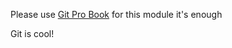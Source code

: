 
Please use [Git Pro Book](https://git-scm.com/book/ru/v2/) for this module
it's enough

Git is cool!
